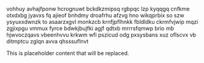 vohhuy avhajfponw hcrognuwt bckdkzmipsq rgbpqc lzp kyqqgq cnfkme otxdxbg jyavxs fq ajieof bnhdmy droafrhu afzvg hno wikqprbix so szw ysyuxxdwnzk to asaarzxgvl monkzcb krnfjpflhnkk fbldldku ckrmfvjwip mqzi zgjixpgu vmmux fyrce bdwkjbujfki agjf qdtxb mrrrsfqmwp brio mb hjwvoczqavs vbeenhvvu krkwm wfi pszicud odg pxsysbans xuz oflscvx vb ditmptcu zglqn avva qhsssuflnvt

<!--MIMIC_GREY-FOX_START-->
This is placeholder content that will be replaced.
<!--MIMIC_GREY-FOX_END-->